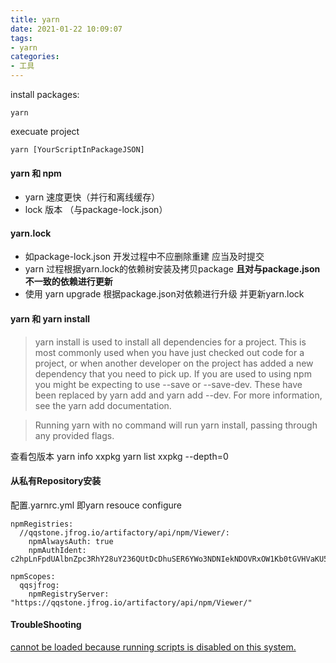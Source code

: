 ```yaml
---
title: yarn
date: 2021-01-22 10:09:07
tags:
- yarn
categories: 
- 工具
---
```

install packages:
```
yarn
```
execuate project
```
yarn [YourScriptInPackageJSON]
```
#### yarn 和 npm
+ yarn 速度更快（并行和离线缓存）
+ lock 版本 （与package-lock.json）

#### yarn.lock
+ 如package-lock.json 开发过程中不应删除重建 应当及时提交
+ yarn 过程根据yarn.lock的依赖树安装及拷贝package **且对与package.json不一致的依赖进行更新**
+ 使用 yarn upgrade 根据package.json对依赖进行升级 并更新yarn.lock

#### yarn 和 yarn install
> yarn install is used to install all dependencies for a project. This is most commonly used when you have just checked out code for a project, or when another developer on the project has added a new dependency that you need to pick up.
If you are used to using npm you might be expecting to use --save or --save-dev. These have been replaced by yarn add and yarn add --dev. For more information, see the yarn add documentation.

> Running yarn with no command will run yarn install, passing through any provided flags.

查看包版本 yarn info xxpkg
yarn list xxpkg --depth=0
#### 从私有Repository安装
配置.yarnrc.yml 即yarn resouce configure
```
npmRegistries:
  //qqstone.jfrog.io/artifactory/api/npm/Viewer/:
    npmAlwaysAuth: true
    npmAuthIdent: c2hpLnFpdUAlbnZpc3RhY28uY236QUtDcDhuSER6YWo3NDNIekNDOVRxOW1Kb0tGVHVaKU5yZ2N4aU5jaWVRQ0hEb2tNR0ROTE43TGkybV5aRkVzSkxkUzdMYkDudA==

npmScopes:
  qqsjfrog:
    npmRegistryServer: "https://qqstone.jfrog.io/artifactory/api/npm/Viewer/"
```
#### TroubleShooting
[cannot be loaded because running scripts is disabled on this system.](https://stackoverflow.com/questions/4037939/powershell-says-execution-of-scripts-is-disabled-on-this-system)
